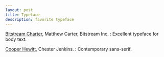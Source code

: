 ```yaml
---
layout: post
title: Typeface
description: favorite typeface
---
```


[Bitstream Charter](https://practicaltypography.com/charter.html), Matthew Carter, Bitstream Inc.
: Excellent typeface for body text.

[Cooper Hewitt](https://www.cooperhewitt.org/open-source-at-cooper-hewitt/cooper-hewitt-the-typeface-by-chester-jenkins/), Chester Jenkins.
: Contemporary sans-serif.

